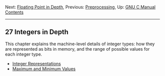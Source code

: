 Next: [Floating Point in Depth](Floating-Point-in-Depth.md), Previous:
[Preprocessing](Preprocessing.md), Up: [GNU C Manual](index.md)  
[Contents](index.md#SEC_Contents "Table of contents")  

------------------------------------------------------------------------


## 27 Integers in Depth 

This chapter explains the machine-level details of integer types: how
they are represented as bits in memory, and the range of possible values
for each integer type.

-   [Integer Representations](Integer-Representations.md)
-   [Maximum and Minimum Values](Maximum-and-Minimum-Values.md)
